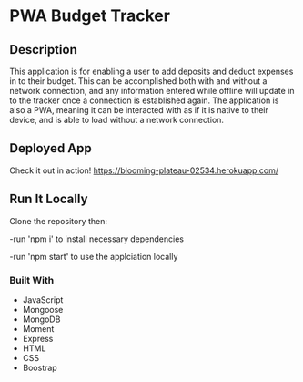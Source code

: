 # PWA Budget Tracker

## Description 
This application is for enabling a user to add deposits and deduct expenses in to their budget. This can be accomplished both with and without a network connection, and any information entered while offline will update in to the tracker once a connection is established again. The application is also a PWA, meaning it can be interacted with as if it is native to their device, and is able to load without a network connection. 

## Deployed App

Check it out in action! https://blooming-plateau-02534.herokuapp.com/

## Run It Locally

Clone the repository then:

-run 'npm i' to install necessary dependencies

-run 'npm start' to use the applciation locally

### Built With 

 * JavaScript
 * Mongoose
 * MongoDB
 * Moment
 * Express
 * HTML
 * CSS
 * Boostrap
